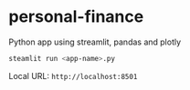 # personal-finance
Python app using streamlit, pandas and plotly

```bash
steamlit run <app-name>.py
```

Local URL: `http://localhost:8501`